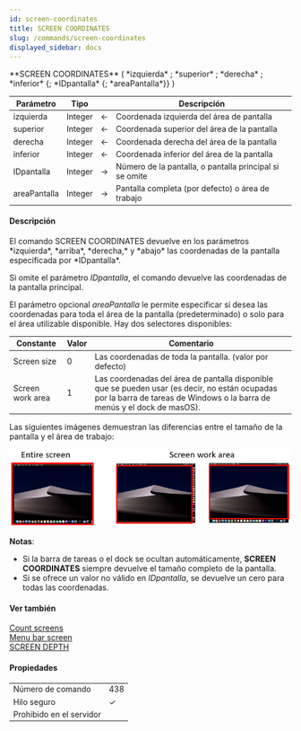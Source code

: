 ```yaml
---
id: screen-coordinates
title: SCREEN COORDINATES
slug: /commands/screen-coordinates
displayed_sidebar: docs
---
```


<!--REF #_command_.SCREEN COORDINATES.Syntax-->**SCREEN COORDINATES** ( *izquierda* ; *superior* ; *derecha* ; *inferior* {; *IDpantalla* {; *areaPantalla*}} )<!-- END REF-->
<!--REF #_command_.SCREEN COORDINATES.Params-->
| Parámetro | Tipo |  | Descripción |
| --- | --- | --- | --- |
| izquierda | Integer | &#8592; | Coordenada izquierda del área de pantalla |
| superior | Integer | &#8592; | Coordenada superior del área de la pantalla |
| derecha | Integer | &#8592; | Coordenada derecha del área de la pantalla |
| inferior | Integer | &#8592; | Coordenada inferior del área de la pantalla |
| IDpantalla | Integer | &#8594;  | Número de la pantalla, o pantalla principal si se omite |
| areaPantalla | Integer | &#8594;  | Pantalla completa (por defecto) o área de trabajo |

<!-- END REF-->

#### Descripción 

<!--REF #_command_.SCREEN COORDINATES.Summary-->El comando SCREEN COORDINATES devuelve en los parámetros *izquierda*, *arriba*, *derecha,* y *abajo* las coordenadas de la pantalla especificada por *IDpantalla*.<!-- END REF-->

Si omite el parámetro *IDpantalla*, el comando devuelve las coordenadas de la pantalla principal.

El parámetro opcional *areaPantalla* le permite especificar si desea las coordenadas para toda el área de la pantalla (predeterminado) o solo para el área utilizable disponible. Hay dos selectores disponibles:

| Constante        | Valor | Comentario                                                                                                                                                                 |
| ---------------- | ----- | -------------------------------------------------------------------------------------------------------------------------------------------------------------------------- |
| Screen size      | 0     | Las coordenadas de toda la pantalla. (valor por defecto)                                                                                                                   |
| Screen work area | 1     | Las coordenadas del área de pantalla disponible que se pueden usar (es decir, no están ocupadas por la barra de tareas de Windows o la barra de menús y el dock de masOS). |

Las siguientes imágenes demuestran las diferencias entre el tamaño de la pantalla y el área de trabajo:

![](../assets/en/commands/pict4800387.en.png) 

**Notas**:

* Si la barra de tareas o el dock se ocultan automáticamente, **SCREEN COORDINATES** siempre devuelve el tamaño completo de la pantalla.
* Si se ofrece un valor no válido en *IDpantalla*, se devuelve un cero para todas las coordenadas.

#### Ver también 

[Count screens](count-screens.md)  
[Menu bar screen](menu-bar-screen.md)  
[SCREEN DEPTH](screen-depth.md)  

#### Propiedades
|  |  |
| --- | --- |
| Número de comando | 438 |
| Hilo seguro | &check; |
| Prohibido en el servidor ||


